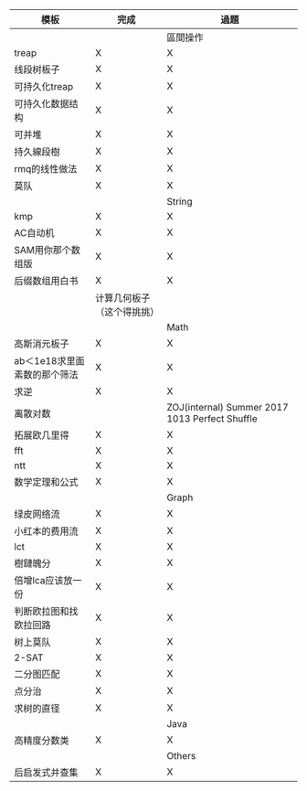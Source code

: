 |模板|完成|過題|
|---|---|---|
|||區間操作|
|treap|X|X|
|线段树板子|X|X|
|可持久化treap|X|X|
|可持久化数据结构|X|X|
|可并堆|X|X|
|持久線段樹|X|X|
|rmq的线性做法|X|X|
|莫队|X|X|
|||String|
|kmp|X|X|
|AC自动机|X|X|
|SAM用你那个数组版|X|X|
|后缀数组用白书|X|X|
||计算几何板子（这个得挑挑）|
|||Math|
|高斯消元板子|X|X|
|ab＜1e18求里面素数的那个筛法|X|X|
|求逆|X|X|
|离散对数||ZOJ(internal) Summer 2017 1013 Perfect Shuffle|
|拓展欧几里得|X|X|
|fft|X|X|
|ntt|X|X|
|数学定理和公式|X|X|
|||Graph|
|绿皮网络流|X|X|
|小红本的费用流|X|X|
|lct|X|X|
|樹鏈魄分|X|X|
|倍增lca应该放一份|X|X|
|判断欧拉图和找欧拉回路|X|X|
|树上莫队|X|X|
|2-SAT|X|X|
|二分图匹配|X|X|
|点分治|X|X|
|求树的直径|X|X|
|||Java|
|高精度分数类|X|X|
|||Others|
|后启发式并查集|X|X|
